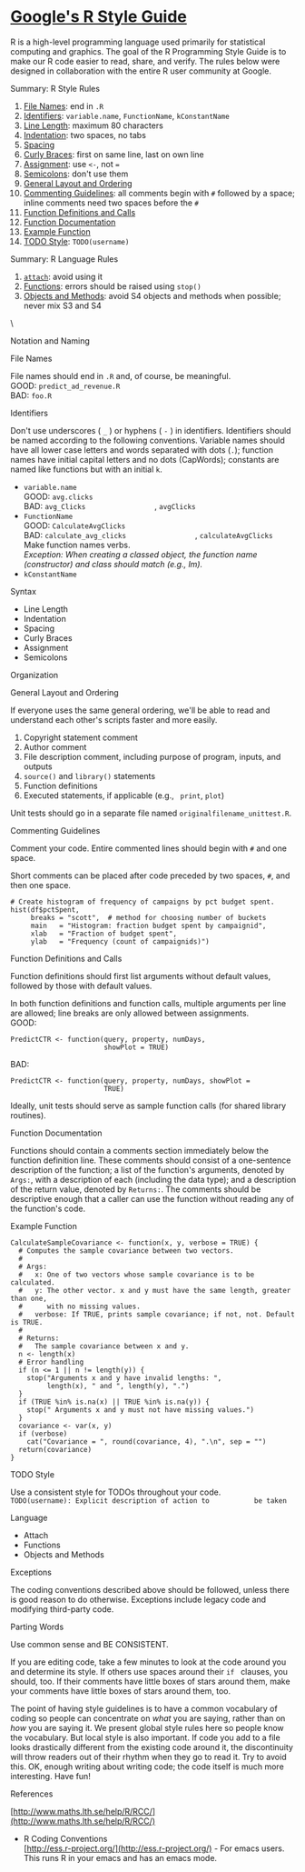 [Google's R Style Guide](http://google-styleguide.googlecode.com/svn/trunk/google-r-style.html)
======================

R is a high-level programming language used primarily for statistical
computing and graphics. The goal of the R Programming Style Guide is to
make our R code easier to read, share, and verify. The rules below were
designed in collaboration with the entire R user community at Google.

Summary: R Style Rules

1.  [File Names](#filenames): end in `.R`
2.  [Identifiers](#identifiers): `variable.name`, `FunctionName`,
    `kConstantName`
3.  [Line Length](#linelength): maximum 80 characters
4.  [Indentation](#indentation): two spaces, no tabs
5.  [Spacing](#spacing)
6.  [Curly Braces](#curlybraces): first on same line, last on own line
7.  [Assignment](#assignment): use `<-`, not `=`
8.  [Semicolons](#semicolons): don't use them
9.  [General Layout and Ordering](#generallayout)
10. [Commenting Guidelines](#comments): all comments begin with `#`
    followed by a space; inline comments need two spaces before the `#`
11. [Function Definitions and Calls](#functiondefinition)
12. [Function Documentation](#functiondocumentation)
13. [Example Function](#examplefunction)
14. [TODO Style](#todo): `TODO(username)`

Summary: R Language Rules

1.  [`attach`](#attach): avoid using it
2.  [Functions](#functionlanguage): errors should be raised using
    `stop()`
3.  [Objects and Methods](#object): avoid S4 objects and methods when
    possible; never mix S3 and S4

\

Notation and Naming

File Names

File names should end in `.R` and, of course, be meaningful. \
 GOOD: `predict_ad_revenue.R` \
 BAD: `foo.R`

Identifiers

Don't use underscores ( `_` ) or hyphens ( `-` ) in identifiers.
Identifiers should be named according to the following conventions.
Variable names should have all lower case letters and words separated
with dots (`.`); function names have initial capital letters and no dots
(CapWords); constants are named like functions but with an initial `k`.

-   `variable.name ` \
     GOOD: `avg.clicks` \
     BAD: `avg_Clicks                 `, `avgClicks                 `
-   `FunctionName ` \
     GOOD: `CalculateAvgClicks` \
     BAD: `calculate_avg_clicks                 `, `calculateAvgClicks`
    \
     Make function names verbs. \
    *Exception: When creating a classed object, the function name
    (constructor) and class should match (e.g., lm).*
-   `kConstantName `

Syntax

-   Line Length
-   Indentation
-   Spacing
-   Curly Braces
-   Assignment
-   Semicolons

Organization

General Layout and Ordering

If everyone uses the same general ordering, we'll be able to read and
understand each other's scripts faster and more easily.

1.  Copyright statement comment
2.  Author comment
3.  File description comment, including purpose of program, inputs, and
    outputs
4.  `source()` and `library()` statements
5.  Function definitions
6.  Executed statements, if applicable (e.g., ` print`, `plot`)

Unit tests should go in a separate file named
`originalfilename_unittest.R`.

Commenting Guidelines

Comment your code. Entire commented lines should begin with `#` and one
space.

Short comments can be placed after code preceded by two spaces, `#`, and
then one space.

    # Create histogram of frequency of campaigns by pct budget spent.
    hist(df$pctSpent,
         breaks = "scott",  # method for choosing number of buckets
         main   = "Histogram: fraction budget spent by campaignid",
         xlab   = "Fraction of budget spent",
         ylab   = "Frequency (count of campaignids)")

Function Definitions and Calls

Function definitions should first list arguments without default values,
followed by those with default values.

In both function definitions and function calls, multiple arguments per
line are allowed; line breaks are only allowed between assignments. \
GOOD:

    PredictCTR <- function(query, property, numDays,
                           showPlot = TRUE)

BAD:

    PredictCTR <- function(query, property, numDays, showPlot =
                           TRUE)

Ideally, unit tests should serve as sample function calls (for shared
library routines).

Function Documentation

Functions should contain a comments section immediately below the
function definition line. These comments should consist of a
one-sentence description of the function; a list of the function's
arguments, denoted by `Args:`, with a description of each (including the
data type); and a description of the return value, denoted by
`Returns:`. The comments should be descriptive enough that a caller can
use the function without reading any of the function's code.

Example Function


    CalculateSampleCovariance <- function(x, y, verbose = TRUE) {
      # Computes the sample covariance between two vectors.
      #
      # Args:
      #   x: One of two vectors whose sample covariance is to be calculated.
      #   y: The other vector. x and y must have the same length, greater than one,
      #      with no missing values.
      #   verbose: If TRUE, prints sample covariance; if not, not. Default is TRUE.
      #
      # Returns:
      #   The sample covariance between x and y.
      n <- length(x)
      # Error handling
      if (n <= 1 || n != length(y)) {
        stop("Arguments x and y have invalid lengths: ",
             length(x), " and ", length(y), ".")
      }
      if (TRUE %in% is.na(x) || TRUE %in% is.na(y)) {
        stop(" Arguments x and y must not have missing values.")
      }
      covariance <- var(x, y)
      if (verbose)
        cat("Covariance = ", round(covariance, 4), ".\n", sep = "")
      return(covariance)
    }

TODO Style

Use a consistent style for TODOs throughout your code. \
`TODO(username): Explicit description of action to           be taken`

Language

-   Attach
-   Functions
-   Objects and Methods

Exceptions

The coding conventions described above should be followed, unless there
is good reason to do otherwise. Exceptions include legacy code and
modifying third-party code.

Parting Words

Use common sense and BE CONSISTENT.

If you are editing code, take a few minutes to look at the code around
you and determine its style. If others use spaces around their `if `
clauses, you should, too. If their comments have little boxes of stars
around them, make your comments have little boxes of stars around them,
too.

The point of having style guidelines is to have a common vocabulary of
coding so people can concentrate on *what* you are saying, rather than
on *how* you are saying it. We present global style rules here so people
know the vocabulary. But local style is also important. If code you add
to a file looks drastically different from the existing code around it,
the discontinuity will throw readers out of their rhythm when they go to
read it. Try to avoid this. OK, enough writing about writing code; the
code itself is much more interesting. Have fun!

References

[http://www.maths.lth.se/help/R/RCC/](http://www.maths.lth.se/help/R/RCC/)
- R Coding Conventions \
 [http://ess.r-project.org/](http://ess.r-project.org/) - For emacs
users. This runs R in your emacs and has an emacs mode.
